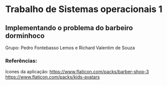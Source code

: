 # Trabalho de Sistemas operacionais 1
## Implementando o problema do barbeiro dorminhoco

Grupo: Pedro Fontebasso Lemos e Richard Valentim de Souza 

### Referências:

Icones da aplicação:
https://www.flaticon.com/packs/barber-shop-3
https://www.flaticon.com/packs/kids-avatars